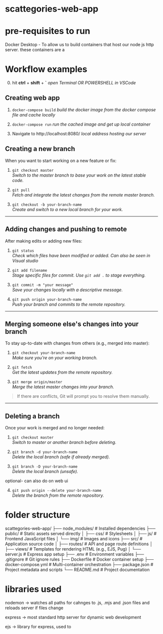 # scattegories-web-app

# pre-requisites to run

Docker Desktop - To allow us to build containers that host our node js http server. these containers are a

# Workflow examples

0. hit **ctrl** + **shift** + **`**
   _open Terminal OR POWERSHELL in VSCode_


## Creating web app 


1. `docker-compose build`
   _build the docker image from the docker compose file and cache locally_

2. `docker-compose run`
   _run the cached image and get up local container_

3. Navigate to http://localhost:8080/
   _local address hosting our server_


## Creating a new branch

When you want to start working on a new feature or fix:

1. `git checkout master`  
   _Switch to the master branch to base your work on the latest stable code._

2. `git pull`  
   _Fetch and integrate the latest changes from the remote master branch._

3. `git checkout -b your-branch-name`  
   _Create and switch to a new local branch for your work._

---

## Adding changes and pushing to remote

After making edits or adding new files:

1. `git status`  
   _Check which files have been modified or added._
   _Can also be seen in Visual studio_

2. `git add filename`  
   _Stage specific files for commit. Use `git add .` to stage everything._

3. `git commit -m "your message"`  
   _Save your changes locally with a descriptive message._

4. `git push origin your-branch-name`  
   _Push your branch and commits to the remote repository._

---

## Merging someone else's changes into your branch

To stay up-to-date with changes from others (e.g., merged into master):

1. `git checkout your-branch-name`  
   _Make sure you're on your working branch._

2. `git fetch`  
   _Get the latest updates from the remote repository._

3. `git merge origin/master`  
   _Merge the latest master changes into your branch._

> If there are conflicts, Git will prompt you to resolve them manually.

---

## Deleting a branch

Once your work is merged and no longer needed:

1. `git checkout master`  
   _Switch to master or another branch before deleting._

2. `git branch -d your-branch-name`  
   _Delete the local branch (safe if already merged)._

3. `git branch -D your-branch-name`  
   _Delete the local branch (unsafe)._

optional- can also do on web ui

4. `git push origin --delete your-branch-name`  
   _Delete the branch from the remote repository._


# folder structure

scattegories-web-app/
├── node_modules/           # Installed dependencies
├── public/                 # Static assets served directly
│   ├── css/                # Stylesheets
│   ├── js/                 # Frontend JavaScript files
│   └── img/                # Images and icons
├── src/                    # Application source code
│   ├── routes/             # API and page route definitions
│   ├── views/              # Templates for rendering HTML (e.g., EJS, Pug)
│   └── server.js           # Express app setup
├── .env                    # Environment variables
├── .gitignore              # Git ignore rules
├── Dockerfile              # Docker container setup
├── docker-compose.yml      # Multi-container orchestration
├── package.json            # Project metadata and scripts
└── README.md               # Project documentation

# libraries used

nodemon -> watches all paths for cahnges to .js, .mjs and .json files and reloads server if files change

express -> most standard http server for dynamic web development 

ejs -> library for express, used to 